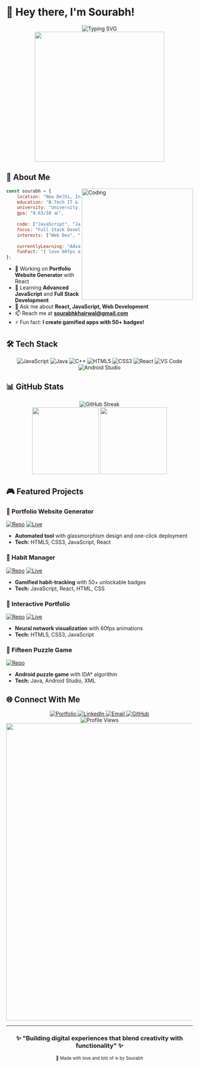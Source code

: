 # 🚀 Hey there, I'm Sourabh! 

<div align="center">
  <img src="https://readme-typing-svg.demolab.com?font=Fira+Code&weight=600&size=28&duration=4000&pause=1000&color=00D9FF&background=0D1117&center=true&vCenter=true&width=600&lines=Full+Stack+Developer+%F0%9F%92%BB;B.Tech+IT+Student+%F0%9F%8E%93;Problem+Solver+%F0%9F%A7%A9;Creative+Thinker+%F0%9F%A7%A0" alt="Typing SVG" />
</div>

<div align="center">
  <img src="https://user-images.githubusercontent.com/74038190/225813708-98b745f2-7d22-48cf-9150-083f1b00d6c9.gif" width="350">
</div>

## 🌟 About Me

<img align="right" alt="Coding" width="300" src="https://user-images.githubusercontent.com/74038190/229223263-cf2e4b07-2615-4f87-9c38-e37600f8381a.gif">

```javascript
const sourabh = {
    location: "New Delhi, India 🇮🇳",
    education: "B.Tech IT & Mathematical Innovation",
    university: "University of Delhi",
    gpa: "8.63/10 📊",
    
    code: ["JavaScript", "Java", "C++", "C"],
    focus: "Full Stack Development",
    interests: ["Web Dev", "Problem Solving", "Photography"],
    
    currentlyLearning: "Advanced React",
    funFact: "I love 60fps animations! 🧠"
};
```

- 🔭 Working on **Portfolio Website Generator** with React
- 🌱 Learning **Advanced JavaScript** and **Full Stack Development**
- 💬 Ask me about **React, JavaScript, Web Development**
- 📫 Reach me at **sourabhkhairwal@gmail.com**
- ⚡ Fun fact: **I create gamified apps with 50+ badges!**

## 🛠️ Tech Stack

<div align="center">

![JavaScript](https://img.shields.io/badge/JavaScript-F7DF1E?style=for-the-badge&logo=javascript&logoColor=black)
![Java](https://img.shields.io/badge/Java-ED8B00?style=for-the-badge&logo=java&logoColor=white)
![C++](https://img.shields.io/badge/C%2B%2B-00599C?style=for-the-badge&logo=c%2B%2B&logoColor=white)
![HTML5](https://img.shields.io/badge/HTML5-E34F26?style=for-the-badge&logo=html5&logoColor=white)
![CSS3](https://img.shields.io/badge/CSS3-1572B6?style=for-the-badge&logo=css3&logoColor=white)
![React](https://img.shields.io/badge/React-20232A?style=for-the-badge&logo=react&logoColor=61DAFB)
![VS Code](https://img.shields.io/badge/VS%20Code-007ACC?style=for-the-badge&logo=visual-studio-code&logoColor=white)
![Android Studio](https://img.shields.io/badge/Android%20Studio-3DDC84?style=for-the-badge&logo=android-studio&logoColor=white)

</div>

## 📊 GitHub Stats

<div align="center">
  <img src="https://streak-stats.demolab.com/?user=s0ura8hs&theme=radical&hide_border=true" alt="GitHub Streak" />
</div>

<div align="center">
  <img height="180em" src="https://github-readme-stats.vercel.app/api?username=s0ura8hs&show_icons=true&theme=radical&hide_border=true"/>
  <img height="180em" src="https://github-readme-stats.vercel.app/api/top-langs/?username=s0ura8hs&layout=compact&langs_count=6&theme=radical&hide_border=true"/>
</div>

## 🎮 Featured Projects

### 🌟 Portfolio Website Generator
[![Repo](https://img.shields.io/badge/GitHub-100000?style=for-the-badge&logo=github&logoColor=white)](https://github.com/s0ura8hs/portfolio-website-generator) [![Live](https://img.shields.io/badge/Live-00C7B7?style=for-the-badge&logo=netlify&logoColor=white)](https://portfolio-website-generator.netlify.app/)
- **Automated tool** with glassmorphism design and one-click deployment
- **Tech:** HTML5, CSS3, JavaScript, React

### 🎯 Habit Manager
[![Repo](https://img.shields.io/badge/GitHub-100000?style=for-the-badge&logo=github&logoColor=white)](https://github.com/s0ura8hs/Habit-Manager) [![Live](https://img.shields.io/badge/Live-00C7B7?style=for-the-badge&logo=netlify&logoColor=white)](https://habit-manager-app.netlify.app/)
- **Gamified habit-tracking** with 50+ unlockable badges
- **Tech:** JavaScript, React, HTML, CSS

### 💼 Interactive Portfolio
[![Repo](https://img.shields.io/badge/GitHub-100000?style=for-the-badge&logo=github&logoColor=white)](https://github.com/s0ura8hs/s0urabh-portfolio) [![Live](https://img.shields.io/badge/Live-00C7B7?style=for-the-badge&logo=netlify&logoColor=white)](https://s0urabh-portfolio.netlify.app/)
- **Neural network visualization** with 60fps animations
- **Tech:** HTML5, CSS3, JavaScript

### 🧩 Fifteen Puzzle Game
[![Repo](https://img.shields.io/badge/GitHub-100000?style=for-the-badge&logo=github&logoColor=white)](https://github.com/s0ura8hs/FifteenPuzzleGame)
- **Android puzzle game** with IDA* algorithm
- **Tech:** Java, Android Studio, XML

## 🌐 Connect With Me

<div align="center">
  <a href="https://s0urabh-portfolio.netlify.app/" target="_blank">
    <img src="https://img.shields.io/badge/Portfolio-255E63?style=for-the-badge&logo=About.me&logoColor=white" alt="Portfolio" />
  </a>
  <a href="https://linkedin.com/in/sourabh-khairwal" target="_blank">
    <img src="https://img.shields.io/badge/LinkedIn-0077B5?style=for-the-badge&logo=linkedin&logoColor=white" alt="LinkedIn" />
  </a>
  <a href="mailto:sourabhkhairwal@gmail.com" target="_blank">
    <img src="https://img.shields.io/badge/Email-D14836?style=for-the-badge&logo=gmail&logoColor=white" alt="Email" />
  </a>
  <a href="https://github.com/s0ura8hs" target="_blank">
    <img src="https://img.shields.io/badge/GitHub-100000?style=for-the-badge&logo=github&logoColor=white" alt="GitHub" />
  </a>
</div>

<div align="center">
  <img src="https://komarev.com/ghpvc/?username=s0ura8hs&color=00D9FF&style=for-the-badge&label=Profile+Views" alt="Profile Views" />
</div>

<div align="center">
  <img src="https://user-images.githubusercontent.com/74038190/212284100-561aa473-3905-4a80-b561-0d28506553ee.gif" width="800">
</div>

---

<div align="center">
  <h3>✨ "Building digital experiences that blend creativity with functionality" ✨</h3>
  <sub>💙 Made with love and lots of ☕ by Sourabh</sub>
</div>
